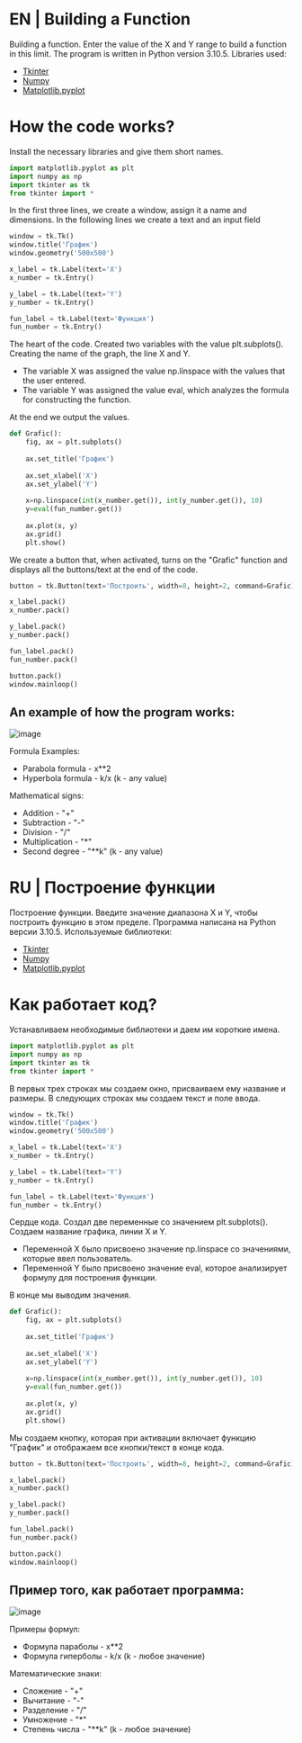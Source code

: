 # EN | Building a Function
Building a function. Enter the value of the X and Y range to build a function in this limit. 
The program is written in Python version 3.10.5.
Libraries used:
- [Tkinter](https://docs.python.org/3/library/tkinter.html)
- [Numpy](https://numpy.org/doc/)
- [Matplotlib.pyplot](https://matplotlib.org/stable/api/pyplot_summary.html)

# How the code works?
Install the necessary libraries and give them short names.
```python
import matplotlib.pyplot as plt
import numpy as np
import tkinter as tk
from tkinter import *
```

In the first three lines, we create a window, assign it a name and dimensions.
In the following lines we create a text and an input field
```python
window = tk.Tk()
window.title('График')
window.geometry('500x500')

x_label = tk.Label(text='X')
x_number = tk.Entry()

y_label = tk.Label(text='Y')
y_number = tk.Entry()

fun_label = tk.Label(text='Функция')
fun_number = tk.Entry()
```

The heart of the code. 
Created two variables with the value plt.subplots(). Creating the name of the graph, the line X and Y.

- The variable X was assigned the value np.linspace with the values that the user entered.
- The variable Y was assigned the value eval, which analyzes the formula for constructing the function.

At the end we output the values.
```python
def Grafic():
    fig, ax = plt.subplots()
    
    ax.set_title('График')
    
    ax.set_xlabel('X')
    ax.set_ylabel('Y')
    
    x=np.linspace(int(x_number.get()), int(y_number.get()), 10)
    y=eval(fun_number.get())
    
    ax.plot(x, y)
    ax.grid()
    plt.show()
```
We create a button that, when activated, turns on the "Grafic" function and displays all the buttons/text at the end of the code.
```python
button = tk.Button(text='Построить', width=8, height=2, command=Grafic)

x_label.pack()
x_number.pack()

y_label.pack()
y_number.pack()

fun_label.pack()
fun_number.pack()

button.pack()
window.mainloop()
```

## An example of how the program works:

![image](https://user-images.githubusercontent.com/64695348/232309517-29a65960-e996-4cd2-b5c8-893225510e98.png)

Formula Examples:
- Parabola formula - x**2
- Hyperbola formula - k/x (k - any value)

Mathematical signs:
- Addition - "+"
- Subtraction - "-"
- Division - "/"
- Multiplication - "*"
- Second degree - "**k" (k - any value)





# RU | Построение функции
Построение функции. Введите значение диапазона X и Y, чтобы построить функцию в этом пределе.
Программа написана на Python версии 3.10.5.
Используемые библиотеки:
- [Tkinter](https://docs.python.org/3/library/tkinter.html)
- [Numpy](https://numpy.org/doc/)
- [Matplotlib.pyplot](https://matplotlib.org/stable/api/pyplot_summary.html)

# Как работает код?
Устанавливаем необходимые библиотеки и даем им короткие имена.

```python
import matplotlib.pyplot as plt
import numpy as np
import tkinter as tk
from tkinter import *
```

В первых трех строках мы создаем окно, присваиваем ему название и размеры.
В следующих строках мы создаем текст и поле ввода.
```python
window = tk.Tk()
window.title('График')
window.geometry('500x500')

x_label = tk.Label(text='X')
x_number = tk.Entry()

y_label = tk.Label(text='Y')
y_number = tk.Entry()

fun_label = tk.Label(text='Функция')
fun_number = tk.Entry()
```

Сердце кода.
Создал две переменные со значением plt.subplots(). Создаем название графика, линии X и Y.

- Переменной X было присвоено значение np.linspace со значениями, которые ввел пользователь.
- Переменной Y было присвоено значение eval, которое анализирует формулу для построения функции.

В конце мы выводим значения.
```python
def Grafic():
    fig, ax = plt.subplots()
    
    ax.set_title('График')
    
    ax.set_xlabel('X')
    ax.set_ylabel('Y')
    
    x=np.linspace(int(x_number.get()), int(y_number.get()), 10)
    y=eval(fun_number.get())
    
    ax.plot(x, y)
    ax.grid()
    plt.show()
```
Мы создаем кнопку, которая при активации включает функцию "График" и отображаем все кнопки/текст в конце кода.
```python
button = tk.Button(text='Построить', width=8, height=2, command=Grafic)

x_label.pack()
x_number.pack()

y_label.pack()
y_number.pack()

fun_label.pack()
fun_number.pack()

button.pack()
window.mainloop()
```

## Пример того, как работает программа:

![image](https://user-images.githubusercontent.com/64695348/232309521-7f67a6bf-02b9-4ca7-a7fa-bad6142e3091.png)

Примеры формул:
- Формула параболы - x**2
- Формула гиперболы - k/x (k - любое значение)

Математические знаки:
- Сложение - "+"
- Вычитание - "-"
- Разделение - "/"
- Умножение - "*"
- Степень числа - "**k" (k - любое значение)
